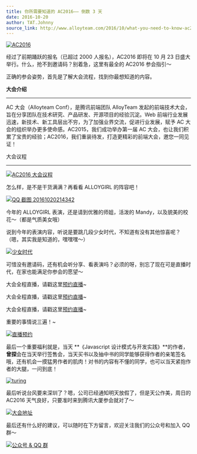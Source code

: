 ```yaml
---
title: 你所需要知道的 AC2016—— 倒数 3 天
date: 2016-10-20
author: TAT.Johnny
source_link: http://www.alloyteam.com/2016/10/what-you-need-to-know-ac2016-the-last-3-days/
---
```


[![AC2016](http://www.alloyteam.com/wp-content/uploads/2016/10/AC2016-1024x576.png)](http://www.alloyteam.com/wp-content/uploads/2016/10/AC2016.png)

经过了前期踊跃的报名（已超过 2000 人报名），AC2016 即将在 10 月 23 日盛大举行。什么，抢不到邀请码？别着急，这里有最全的 AC2016 参会指引～

正确的参会姿势，首先是了解大会流程，找到你最想知道的内容。

**大会介绍**  

* * *

AC 大会（Alloyteam Conf），是腾讯前端团队 AlloyTeam 发起的前端技术大会，旨在分享团队在技术研究、产品研发、开源项目的经验沉淀。Web 前端行业发展迅速，新技术、新工具层出不穷，为了加强业界交流，促进行业发展，赋予 AC 大会的组织举办更多使命感。AC2015，我们成功举办第一届 AC 大会，也让我们积累了宝贵的经验；AC2016，我们重装待发，打造更精彩的前端大会，邀您一同见证！

大会议程  

* * *

[![AC2016 大会议程](http://www.alloyteam.com/wp-content/uploads/2016/10/9DCB4061-A753-459E-9ED0-B22FAD5AB0F4.png)](http://www.alloyteam.com/wp-content/uploads/2016/10/9DCB4061-A753-459E-9ED0-B22FAD5AB0F4.png)

怎么样，是不是干货满满？再看看 ALLOYGIRL 的阵容吧！

[![QQ 截图 20161020214342](http://www.alloyteam.com/wp-content/uploads/2016/10/QQ截图20161020214342.png)](http://www.alloyteam.com/wp-content/uploads/2016/10/QQ截图20161020214342.png)

今年的 ALLOYGIRL 表演，还是请到优雅的师姐，活泼的 Mandy，以及貌美的校花～（都是气质美女哦）

说到今年的表演内容，听说是要跳几段少女时代，不知道有没有其他惊喜呢？（嗯，其实我是知道的，嘿嘿嘿～）

[![少女时代](http://www.alloyteam.com/wp-content/uploads/2016/10/zffu4q0owt31350.gif)](http://www.alloyteam.com/wp-content/uploads/2016/10/zffu4q0owt31350.gif)

可惜没有邀请码，还有机会听分享、看表演吗？必须的呀，别忘了现在可是直播时代，在家也能满足你参会的愿望～

大会全程直播，请戳这里[预约直播](https://ke.qq.com/course/162149)~

大会全程直播，请戳这里[预约直播](https://ke.qq.com/course/162149)~

大会全程直播，请戳这里[预约直播](https://ke.qq.com/course/162149)~

重要的事情说三遍！~

[![直播预约](http://www.alloyteam.com/wp-content/uploads/2016/10/QQ截图20161020202615-1024x459.png)](http://www.alloyteam.com/wp-content/uploads/2016/10/QQ截图20161020202615.png)

最后一个重要福利就是，当天 **《Javascript 设计模式与开发实践》**的作者，**曾探**会在当天举行签售会，当天买书以及抽中书的同学能够获得作者的亲笔签名哦，还有机会一摸猛男作者的肌肉！对书的内容有不懂的同学，也可以当天紧抱作者的大腿，一问到底！

[![turing](http://www.alloyteam.com/wp-content/uploads/2016/10/turing.png)](http://www.alloyteam.com/wp-content/uploads/2016/10/turing.png)

最后听说台风要来深圳了？嗯，公司已经通知明天放假了，但是天公作美，周日的 AC2016 天气良好，只要准时来到腾讯大厦参会就对了～

[![大会地址](http://www.alloyteam.com/wp-content/uploads/2016/10/QQ截图20161020203127.png)](http://www.alloyteam.com/wp-content/uploads/2016/10/QQ截图20161020203127.png)

最后还有什么好的建议，可以随时在下方留言，欢迎关注我们的公众号和加入 QQ 群～

[![公众号 & QQ 群](http://www.alloyteam.com/wp-content/uploads/2016/10/QQ截图20161020203444.png)](http://www.alloyteam.com/wp-content/uploads/2016/10/QQ截图20161020203444.png)